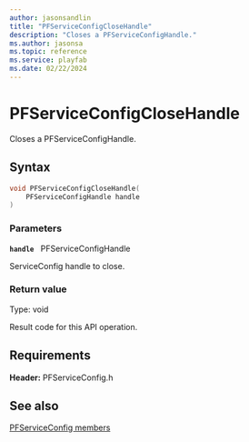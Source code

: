 ```yaml
---
author: jasonsandlin
title: "PFServiceConfigCloseHandle"
description: "Closes a PFServiceConfigHandle."
ms.author: jasonsa
ms.topic: reference
ms.service: playfab
ms.date: 02/22/2024
---
```


# PFServiceConfigCloseHandle  

Closes a PFServiceConfigHandle.  

## Syntax  
  
```cpp
void PFServiceConfigCloseHandle(  
    PFServiceConfigHandle handle  
)  
```  
  
### Parameters  
  
**`handle`** &nbsp; PFServiceConfigHandle  
  
ServiceConfig handle to close.  
  
  
### Return value
Type: void
  
Result code for this API operation.
  
  
## Requirements  
  
**Header:** PFServiceConfig.h
  
## See also  
[PFServiceConfig members](../pfserviceconfig_members.md)  

  
  

